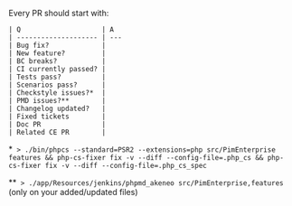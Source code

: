 Every PR should start with:

```
| Q                    | A
| -------------------- | ---
| Bug fix?             |
| New feature?         |
| BC breaks?           |
| CI currently passed? |
| Tests pass?          |
| Scenarios pass?      |
| Checkstyle issues?*  |
| PMD issues?**        |
| Changelog updated?   |
| Fixed tickets        |
| Doc PR               |
| Related CE PR        |
```

*``` > ./bin/phpcs --standard=PSR2 --extensions=php src/PimEnterprise features && php-cs-fixer fix -v --diff --config-file=.php_cs && php-cs-fixer fix -v --diff --config-file=.php_cs_spec```

**``` > ./app/Resources/jenkins/phpmd_akeneo src/PimEnterprise,features``` (only on your added/updated files)
